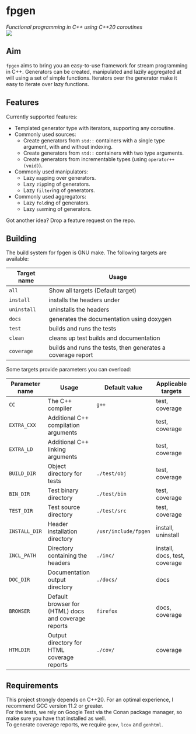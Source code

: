 # fpgen
*Functional programming in C++ using C++20 coroutines*  
![](https://img.shields.io/badge/test_coverage-97%25-brightgreen)


## Aim
`fpgen` aims to bring you an easy-to-use framework for stream programming in C++. Generators can be created, manipulated and lazily aggregated at will using a set of simple functions. Iterators over the generator make it easy to iterate over lazy functions.

## Features
Currently supported features:
 - Templated generator type with iterators, supporting any coroutine.
 - Commonly used sources:
   - Create generators from `std::` containers with a single type argument, with and without indexing.
   - Create generators from `std::` containers with two type arguments.
   - Create generators from incrementable types (using `operator++(void)`).
 - Commonly used manipulators:
   - Lazy `map`ping over generators.
   - Lazy `zip`ping of generators.
   - Lazy `filter`ing of generators.
 - Commonly used aggregators:
   - Lazy `fold`ing of generators.
   - Lazy `sum`ming of generators.

Got another idea? Drop a feature request on the repo.

## Building
The build system for fpgen is GNU make. The following targets are available:

 Target name | Usage
 --- | ---
 `all` | Show all targets (Default target)
 `install` | installs the headers under
 `uninstall` | uninstalls the headers
 `docs` | generates the documentation using doxygen
 `test` | builds and runs the tests
 `clean` | cleans up test builds and documentation
 `coverage` | builds and runs the tests, then generates a coverage report

Some targets provide parameters you can overload:

 Parameter name | Usage | Default value | Applicable targets
 --- | --- | --- | ---
 `CC` | The C++ compiler | `g++` | test, coverage
 `EXTRA_CXX` | Additional C++ compilation arguments |  | test, coverage
 `EXTRA_LD` | Additional C++ linking arguments |  | test, coverage
 `BUILD_DIR` | Object directory for tests | `./test/obj` | test, coverage
 `BIN_DIR` | Test binary directory | `./test/bin` | test, coverage
 `TEST_DIR` | Test source directory | `./test/src` | test, coverage
 `INSTALL_DIR` | Header installation directory | `/usr/include/fpgen` | install, uninstall
 `INCL_PATH` | Directory containing the headers | `./inc/` | install, docs, test, coverage
 `DOC_DIR` | Documentation output directory | `./docs/` | docs
 `BROWSER` | Default browser for (HTML) docs and coverage reports | `firefox` | docs, coverage
 `HTMLDIR` | Output directory for HTML coverage reports | `./cov/` | coverage

## Requirements
This project strongly depends on C++20. For an optimal experience, I recommend GCC version 11.2 or greater.  
For the tests, we rely on Google Test via the Conan package manager, so make sure you have that installed as well.  
To generate coverage reports, we require `gcov`, `lcov` and `genhtml`.
